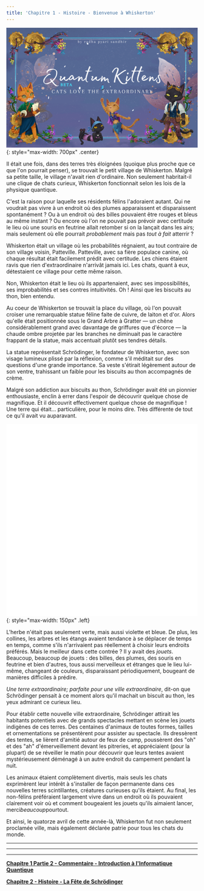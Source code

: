 ```yaml
---
title: 'Chapitre 1 - Histoire - Bienvenue à Whiskerton'
---
```


![](/assets/imgs/cover_beta.png){: style="max-width: 700px" .center}


Il était une fois, dans des terres très éloignées (quoique plus proche que ce que l'on pourrait penser), se trouvait le petit village de Whiskerton. Malgré sa petite taille, le village n'avait rien d'ordinaire. Non seulement habritait-il une clique de chats curieux, Whiskerton fonctionnait selon les lois de la physique quantique.

C'est la raison pour laquelle ses résidents félins l'adoraient autant. Qui ne voudrait pas vivre à un endroit où des plumes apparaissent et disparaissent spontanément ? Ou à un endroit où des billes pouvaient être rouges et bleus au même instant ? Ou encore où l'on ne pouvait pas prévoir avec certitude le lieu où une souris en feutrine allait retomber si on la lançait dans les airs; mais seulement où elle pourrait *probablement* mais pas *tout à fait* atterrir ?

Whiskerton était un village où les probabilités régnaient, au tout contraire de son village voisin, Patteville. Patteville, avec sa fière populace canine, où chaque résultat était facilement prédit avec certitude. Les chiens étaient ravis que rien d'extraordinaire n'arrivât jamais ici. Les chats, quant à eux, détestaient ce village pour cette même raison.

Non, Whiskerton était le lieu où ils appartenaient, avec ses impossibilités, ses improbabilités et ses contres intuitivités. Oh ! Ainsi que les biscuits au thon, bien entendu.

Au coeur de Whiskerton se trouvait la place du village, où l'on pouvait croiser une remarquable statue féline faite de cuivre, de laiton et d'or. Alors qu'elle était positionnée sous le Grand Arbre à Gratter — un chêne considérablement grand avec davantage de griffures que d'écorce — la chaude ombre projetée par les branches ne diminuait pas le caractère frappant de la statue, mais accentuait plutôt ses tendres détails.

La statue représentait Schrödinger, le fondateur de Whiskerton, avec son visage lumineux plissé par la réflexion, comme s'il méditait sur des questions d'une grande importance. Sa veste s'étirait légèrement autour de son ventre, trahissant un faible pour les biscuits au thon accompagnés de crème.

Malgré son addiction aux biscuits au thon, Schrödinger avait été un pionnier enthousiaste, enclin à errer dans l'espoir de découvrir quelque chose de magnifique. Et il découvrit effectivement quelque chose de magnifique ! Une terre qui était... particulière, pour le moins dire. Très différente de tout ce qu'il avait vu auparavant.

![](/assets/imgs/Feather_Animation.gif){: style="max-width: 150px" .left} 

L'herbe n'était pas seulement verte, mais aussi violette et bleue. De plus, les collines, les arbres et les étangs avaient tendance à se déplacer de temps en temps, comme s'ils n'arrivaient pas réellement à choisir leurs endroits préférés. Mais le meilleur dans cette contrée ? Il y avait des *jouets*. Beaucoup, beaucoup de jouets : des billes, des plumes, des souris en feutrine et bien d'autres, tous aussi merveilleux et étranges que le lieu lui-même, changeant de couleurs, disparaissant périodiquement, bougeant de manières difficiles à prédire.

*Une terre extraordinaire; parfaite pour une ville extraordinaire*, dit-on que Schrödinger pensait à ce moment alors qu'il machait un biscuit au thon, les yeux admirant ce curieux lieu.

Pour établir cette nouvelle ville extraordinaire, Schrödinger attirait les habitants potentiels avec de grands spectacles mettant en scène les jouets indigènes de ces terres. Des centaines d'animaux de toutes formes, tailles et ornementations se présentèrent pour assister au spectacle. Ils dressèrent des tentes, se lièrent d'amitié autour de feux de camp, poussèrent des "oh" et des "ah" d'émerveillement devant les pitreries, et appréciaient (pour la plupart) de se réveiller le matin pour découvrir que leurs tentes avaient mystérieusement déménagé à un autre endroit du campement pendant la nuit.

Les animaux étaient complètement divertis, mais seuls les chats exprimèrent leur intérêt à s'installer de façon permanente dans ces nouvelles terres scintillantes, créatures curieuses qu'ils étaient. Au final, les non-félins préféraient largement vivre dans un endroit où ils pouvaient clairement voir où et comment bougeaient les jouets qu'ils aimaient lancer, merci*beaucoup*pourtout.

Et ainsi, le quatorze avril de cette année-là, Whiskerton fut non seulement proclamée ville, mais également déclarée patrie pour tous les chats du monde.

_____________________________


_____________________________


_____________________________


**[Chapitre 1 Partie 2 - Commentaire - Introduction à l'Informatique Quantique](https://quantum-kittens-fr.github.io/posts/CHAPTER-1-Part-2-Introduction-to-Quantum-Computing/)**


**[Chapitre 2 - Histoire - La Fête de Schrödinger](https://quantum-kittens-fr.github.io/posts/CHAPTER-2-Story-Schr%C3%B6dinger-Day/)**